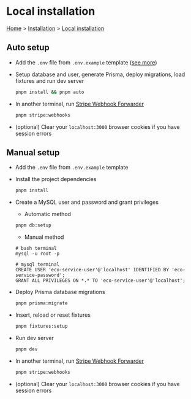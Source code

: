 # Local installation

[Home](../../README.md) > [Installation](../installation.md) > [Local installation](./local.md)

## Auto setup

- Add the `.env` file from `.env.example` template ([see more](../environment-variables.md))

- Setup database and user, generate Prisma, deploy migrations, load fixtures and run dev server

    ```bash
    pnpm install && pnpm auto
    ```

- In another terminal, run [Stripe Webhook Forwarder](https://docs.stripe.com/webhooks/quickstart)

    ```bash
    pnpm stripe:webhooks
    ```

- (optional) Clear your `localhost:3000` browser cookies if you have session errors

## Manual setup

- Add the `.env` file from `.env.example` template

- Install the project dependencies

    ```bash
    pnpm install
    ```

- Create a MySQL user and password and grant privileges

    - Automatic method

    ```bash
    pnpm db:setup
    ```

    - Manual method

    ```
    # bash terminal
    mysql -u root -p

    # mysql terminal
    CREATE USER 'eco-service-user'@'localhost' IDENTIFIED BY 'eco-service-password';
    GRANT ALL PRIVILEGES ON *.* TO 'eco-service-user'@'localhost';
    ```

- Deploy Prisma database migrations

    ```bash
    pnpm prisma:migrate
    ```

- Insert, reload or reset fixtures

    ```bash
    pnpm fixtures:setup
    ```

- Run dev server

    ```bash
    pnpm dev
    ```

- In another terminal, run [Stripe Webhook Forwarder](https://docs.stripe.com/webhooks/quickstart)

    ```bash
    pnpm stripe:webhooks
    ```

- (optional) Clear your `localhost:3000` browser cookies if you have session errors

